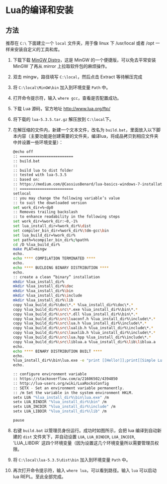 # Lua的编译和安装

## 方法

推荐在 `C:\` 下面建立一个 `local` 文件夹，用于像 linux 下 /usr/local 或者 /opt 一样来安装自定义的工具和库。

1. 下载下载 [MinGW Distro](https://nuwen.net/mingw.html)，这是 MinGW 的一个便捷版，可以免去平常安装 MinGW 了再从 mirror 上拉取软件包的麻烦操作。

2. 双击 mingw，路径填写 `C:\local`，然后点击 Extract 等待解压完成

3. 将 `C:\local\MinGW\bin` 加入到环境变量 `Path` 中。

4. 打开命令提示符，输入 `where gcc`，查看是否配置成功。

5. 下载 Lua 源码，官方地址 http://www.lua.org/ftp/ 

6. 将下载的 `lua-5.3.5.tar.gz` 解压放到 `C:\local`下。

7. 在解压缩的文件内，新建一个文本文件，改名为 `build.bat`，里面放入以下脚本内容（主要功能是创建需要的文件夹，编译lua，将成品拷贝到相应文件夹中并设置一些环境变量）：

   ```bash
   @echo off
   :: ========================
   :: build.bat
   ::
   :: build lua to dist folder
   :: tested with lua-5.3.5
   :: based on:
   :: https://medium.com/@CassiusBenard/lua-basics-windows-7-installation-and-running-lua-files-from-the-command-line-e8196e988d71
   :: ========================
   setlocal
   :: you may change the following variable’s value
   :: to suit the downloaded version
   set work_dir=%~dp0
   :: Removes trailing backslash
   :: to enhance readability in the following steps
   set work_dir=%work_dir:~0,-1%
   set lua_install_dir=%work_dir%\dist
   set compiler_bin_dir=%work_dir%\tdm-gcc\bin
   set lua_build_dir=%work_dir%
   set path=%compiler_bin_dir%;%path%
   cd /D %lua_build_dir%
   make PLAT=mingw
   echo.
   echo **** COMPILATION TERMINATED ****
   echo.
   echo **** BUILDING BINARY DISTRIBUTION ****
   echo.
   :: create a clean “binary” installation
   mkdir %lua_install_dir%
   mkdir %lua_install_dir%\doc
   mkdir %lua_install_dir%\bin
   mkdir %lua_install_dir%\include
   mkdir %lua_install_dir%\lib
   copy %lua_build_dir%\doc\*.* %lua_install_dir%\doc\*.*
   copy %lua_build_dir%\src\*.exe %lua_install_dir%\bin\*.*
   copy %lua_build_dir%\src\*.dll %lua_install_dir%\bin\*.*
   copy %lua_build_dir%\src\luaconf.h %lua_install_dir%\include\*.*
   copy %lua_build_dir%\src\lua.h %lua_install_dir%\include\*.*
   copy %lua_build_dir%\src\lualib.h %lua_install_dir%\include\*.*
   copy %lua_build_dir%\src\lauxlib.h %lua_install_dir%\include\*.*
   copy %lua_build_dir%\src\lua.hpp %lua_install_dir%\include\*.*
   copy %lua_build_dir%\src\liblua.a %lua_install_dir%\lib\liblua.a
   echo.
   echo **** BINARY DISTRIBUTION BUILT ****
   echo.
   %lua_install_dir%\bin\lua.exe -e "print [[Hello!]];print[[Simple Lua test successful!!!]]"
   echo.
   
   :: configure environment variable
   :: https://stackoverflow.com/a/21606502/4394850
   :: http://lua-users.org/wiki/LuaRocksConfig
   :: SETX - Set an environment variable permanently.
   :: /m Set the variable in the system environment HKLM.
   setx LUA "%lua_install_dir%\bin\lua.exe" /m
   setx LUA_BINDIR "%lua_install_dir%\bin" /m
   setx LUA_INCDIR "%lua_install_dir%\include" /m
   setx LUA_LIBDIR "%lua_install_dir%\lib" /m
   
   pause
   ```

8. 右键 `build.bat` 以管理员身份运行。成功时如图所示，会把 lua 编译到自动新建的 `dist` 文件夹下，并自动设置 `LUA`, `LUA_BINDIR`, `LUA_INCDIR`, 'LUA_LIBDIR` 这四个环境变量（因为设置这几个环境变量所以需要管理员权限。

9. 将 `C:\local\lua-5.3.5\dist\bin` 加入到环境变量 `Path` 中。

10. 再次打开命令提示符，输入 `where lua`，可以看到路径。输入 `lua` 可以启动 lua REPL。至此全部完成。